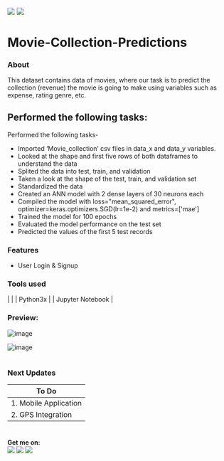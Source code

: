 ![](https://img.shields.io/badge/python-3.x-blue?logo=python&logoColor=yellow&labelColor=black)
![](https://img.shields.io/badge/License-MIT-green?labelColor=black)
-----------------------------------------------------------------------------------------------------------------------
# Movie-Collection-Predictions

### About
This dataset contains data of movies, where our task is to predict the collection (revenue) the movie is going to make using variables such as expense, rating genre, etc.

## Performed the following tasks:

Performed the following tasks-
* Imported ‘Movie_collection’ csv files in data_x and data_y variables.
* Looked at the shape and first five rows of both dataframes to understand the data
* Splited the data into test, train, and validation
* Taken a look at the shape of the test, train, and validation set
* Standardized the data
* Created an ANN model with 2 dense layers of 30 neurons each
* Compiled the model with loss="mean_squared_error", optimizer=keras.optimizers.SGD(lr=1e-2) and metrics=['mae']
* Trained the model for 100 epochs
* Evaluated the model performance on the test set
* Predicted the values of the first 5 test records

### Features

- User Login & Signup
  

       
### Tools used
|          |
| Python3x |
| Jupyter Notebook |


### Preview:


![image](https://github.com/Pramod2021-24IT/MNIST_Digit_Classification/assets/95674009/33b82919-1651-4e38-904d-00f919be2f16)

![image](https://github.com/Pramod2021-24IT/MNIST_Digit_Classification/assets/95674009/52b351db-1b29-48d5-b02a-b2b190490442)



#

### Next Updates 

| To Do                     |
|---------------------------|
| 1. Mobile Application     |
| 2. GPS Integration        |

#

**Get me on:** <br>
[![](https://img.shields.io/badge/LinkedIn-pramodmaurya9621-blue?logo=Linkedin&logoColor=blue&labelColor=black)](https://www.linkedin.com/in/pramodmaurya9621/)
[![](https://img.shields.io/badge/Gmail-pramod.maurya12321%40gmail.com-red?logo=Gmail&logoColor=Red&labelColor=black)](mailto:pramod.maurya12321@gmail.com)
[![](https://img.shields.io/badge/Telegram-PramodMaurya9621-blue?logo=Telegram&labelColor=black)](https://t.me/PramodMaurya9621) <br>

